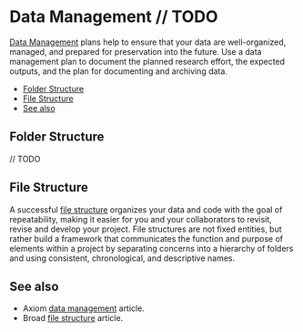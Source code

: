 # Data Management // TODO

[Data Management](https://www.axiomdatascience.com/best-practices/index.html) plans help to ensure that your data are well-organized, managed, and prepared for preservation into the future. Use a data management plan to document the planned research effort, the expected outputs, and the plan for documenting and archiving data.

- [Folder Structure](#folder-structure)
- [File Structure](#file-structure)
- [See also](#see-also)

## Folder Structure

// TODO

## File Structure

A successful [file structure](https://mitcommlab.mit.edu/broad/commkit/file-structure/) organizes your data and code with the goal of repeatability, making it easier for you and your collaborators to revisit, revise and develop your project. File structures are not fixed entities, but rather build a framework that communicates the function and purpose of elements within a project by separating concerns into a hierarchy of folders and using consistent, chronological, and descriptive names.

## See also

- Axiom [data management](https://www.axiomdatascience.com/best-practices/index.html) article.
- Broad [file structure](https://mitcommlab.mit.edu/broad/commkit/file-structure/) article.
